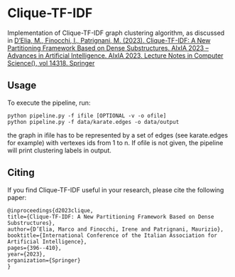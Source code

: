 # Clique-TF-IDF

Implementation of Clique-TF-IDF graph clustering algorithm, as discussed in [D’Elia, M., Finocchi, I., Patrignani, M. (2023). Clique-TF-IDF: A New Partitioning Framework Based on Dense Substructures. AIxIA 2023 – Advances in Artificial Intelligence. AIxIA 2023. Lecture Notes in Computer Science(), vol 14318. Springer](https://link.springer.com/chapter/10.1007/978-3-031-47546-7_27)

## Usage

To execute the pipeline, run:

    python pipeline.py -f ifile [OPTIONAL -v -o ofile]
    python pipeline.py -f data/karate.edges -o data/output

the graph in ifile has to be represented by a set of edges (see karate.edges for example) with vertexes ids from 1 to n. 
If ofile is not given, the pipeline will print clustering labels in output.

## Citing

If you find Clique-TF-IDF useful in your research, please cite the following paper:

    @inproceedings{d2023clique,
    title={Clique-TF-IDF: A New Partitioning Framework Based on Dense Substructures},
    author={D’Elia, Marco and Finocchi, Irene and Patrignani, Maurizio},
    booktitle={International Conference of the Italian Association for Artificial Intelligence},
    pages={396--410},
    year={2023},
    organization={Springer}
    }



